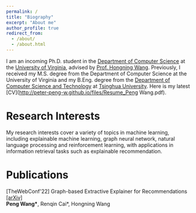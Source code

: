 ```yaml
---
permalink: /
title: "Biography"
excerpt: "About me"
author_profile: true
redirect_from: 
  - /about/
  - /about.html
---
```


I am an incoming Ph.D. student in the [Department of Computer Science](https://engineering.virginia.edu/departments/computer-science) at the [University of Virginia](http://www.virginia.edu/), advised by [Prof. Hongning Wang](http://www.cs.virginia.edu/~hw5x/). Previously, I received my M.S. degree from the Department of Computer Science at the University of Virginia and my B.Eng. degree from the [Department of Computer Science and Technology](https://www.cs.tsinghua.edu.cn/csen/) at [Tsinghua University](https://www.tsinghua.edu.cn/). Here is my latest [CV](http://peter-peng-w.github.io/files/Resume_Peng Wang.pdf).

Research Interests
======
My research interests cover a variety of topics in machine learning, including explainable machine learning, graph neural network, natural language processing and reinforcement learning, with applications in information retrieval tasks such as explainable recommendation.

Publications
======
[TheWebConf'22] Graph-based Extractive Explainer for Recommendations [\[arXiv\]](https://arxiv.org/abs/2202.09730)  
__Peng Wang\*__, Renqin Cai\*, Hongning Wang
